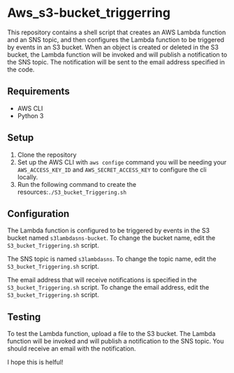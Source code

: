 # Aws_s3-bucket_triggerring

This repository contains a shell script that creates an AWS Lambda function and an SNS topic, and then configures the Lambda function to be triggered by events in an S3 bucket. When an object is created or deleted in the S3 bucket, the Lambda function will be invoked and will publish a notification to the SNS topic. The notification will be sent to the email address specified in the code.

## Requirements

* AWS CLI
* Python 3

## Setup

1. Clone the repository
2. Set up the AWS CLI with `aws confige` command
   you will be needing your `AWS_ACCESS_KEY_ID` and `AWS_SECRET_ACCESS_KEY` to configure the cli locally.
3. Run the following command to create the resources:`./S3_bucket_Triggering.sh`

## Configuration

The Lambda function is configured to be triggered by events in the S3 bucket named `s3lambdasns-bucket`. To change the bucket name, edit the `S3_bucket_Triggering.sh` script.

The SNS topic is named `s3lambdasns`. To change the topic name, edit the `S3_bucket_Triggering.sh` script.

The email address that will receive notifications is specified in the `S3_bucket_Triggering.sh` script. To change the email address, edit the `S3_bucket_Triggering.sh` script.

## Testing

To test the Lambda function, upload a file to the S3 bucket. The Lambda function will be invoked and will publish a notification to the SNS topic. You should receive an email with the notification.

I hope this is helful!
